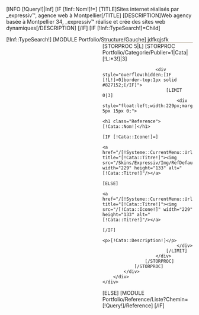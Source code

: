[INFO [!Query!]|Inf]
[IF [!Inf::Nom!]!=]
	[TITLE]Sites internet réalisés par _expressiv™, agence web à Montpellier[/TITLE]
	[DESCRIPTION]Web agency basée à Montpellier 34, _expressiv™ réalise et crée des sites web dynamiques[/DESCRIPTION]
[/IF]
[IF [!Inf::TypeSearch!]=Child]
	<div style="overflow:hidden;">[!Inf::TypeSearch!]
		[MODULE Portfolio/Structure/Gauche]
		jdfkqjsfk
		<div id="Milieu" style="margin-left:260px;">
			<div id="Data" style="border-top:1px solid #827152;">
				[STORPROC 5|L]
					[STORPROC Portfolio/Categorie/Publier=1|Cata|[!L:*3!]|3]
						
						<div style="overflow:hidden;[IF [!L!]>0]border-top:1px solid #827152;[/IF]">
							[LIMIT 0|3]
								<div style="float:left;width:229px;margin:0px 5px 15px 0;">
									<h1 class="Reference">[!Cata::Nom!]</h1>
									[IF [!Cata::Icone!]=]
										<a href="/[!Systeme::CurrentMenu::Url!]/Categorie/[!Cata::Url!]/Reference" title="[!Cata::Titre!]"><img src="/Skins/Expressiv/Img/RefDefault.jpg" width="229" height="133" alt="[!Cata::Titre!]"/></a>
									[ELSE]
										<a href="/[!Systeme::CurrentMenu::Url!]/Categorie/[!Cata::Url!]" title="[!Cata::Titre!]"><img src="/[!Cata::Icone!]" width="229" height="133" alt="[!Cata::Titre!]"/></a>
									[/IF]
									<p>[!Cata::Description!]</p>
								</div>
							[/LIMIT]
						</div>
					[/STORPROC]
				[/STORPROC]
			</div>
		</div>
	</div>
[ELSE]
	[MODULE Portfolio/Reference/Liste?Chemin=[!Query!]/Reference]
[/IF]
